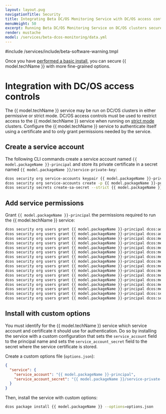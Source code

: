 ```yaml
---
layout: layout.pug
navigationTitle: Security 
title: Integrating Beta DC/OS Monitoring Service with DC/OS access controls
menuWeight: 50
excerpt: Running Beta DC/OS Monitoring Service on DC/OS clusters securely
render: mustache
model: /services/beta-dcos-monitoring/data.yml
---
```

#include /services/include/beta-software-warning.tmpl

Once you have [performed a basic install](/getting-started/), you can secure {{ model.techName }} with more fine-grained options.
# Integration with DC/OS access controls

The {{ model.techName }} service may be run on DC/OS clusters in either permissive or strict mode.
DC/OS access controls must be used to restrict access to the {{ model.techName }} service when running on [strict mode](https://docs.mesosphere.com/latest/security/ent/#security-modes) clusters.
Configure the {{ model.techName }} service to authenticate itself using a certificate and to only grant permissions needed by the service.

## Create a service account

The following CLI commands create a service account named `{{ model.packageName }}-principal` and store its private certificate in a secret named `{{ model.packageName }}/service-private-key`:

```bash
dcos security org service-accounts keypair {{ model.packageName }}-private-key.pem {{ model.packageName }}-public-key.pem
dcos security org service-accounts create -p {{ model.packageName }}-public-key.pem -d "{{ model.packageName }} service account" {{ model.packageName }}-principal
dcos security secrets create-sa-secret --strict {{ model.packageName }}-private-key.pem {{ model.packageName }}-principal {{ model.packageName }}/service-private-key
```

## Add service permissions

Grant `{{ model.packageName }}-principal` the permissions required to run the {{ model.techName }} service:

```bash
dcos security org users grant {{ model.packageName }}-principal dcos:adminrouter:ops:ca:rw full
dcos security org users grant {{ model.packageName }}-principal dcos:adminrouter:ops:ca:ro full
dcos security org users grant {{ model.packageName }}-principal dcos:mesos:agent:framework:role:slave_public read
dcos security org users grant {{ model.packageName }}-principal dcos:mesos:master:framework:role:{{ model.packageName }}-role create
dcos security org users grant {{ model.packageName }}-principal dcos:mesos:master:framework:role:slave_public read
dcos security org users grant {{ model.packageName }}-principal dcos:mesos:master:framework:role:slave_public/{{ model.packageName }}-role read
dcos security org users grant {{ model.packageName }}-principal dcos:mesos:master:framework:role:slave_public/{{ model.packageName }}-role create
dcos security org users grant {{ model.packageName }}-principal dcos:mesos:master:reservation:principal:{{ model.packageName }}-principal delete
dcos security org users grant {{ model.packageName }}-principal dcos:mesos:master:reservation:role:{{ model.packageName }}-role create
dcos security org users grant {{ model.packageName }}-principal dcos:mesos:master:reservation:role:slave_public/{{ model.packageName }}-role create
dcos security org users grant {{ model.packageName }}-principal dcos:mesos:master:task:user:nobody create
dcos security org users grant {{ model.packageName }}-principal dcos:mesos:master:volume:principal:{{ model.packageName }}-principal delete
dcos security org users grant {{ model.packageName }}-principal dcos:mesos:master:volume:role:{{ model.packageName }}-role create
dcos security org users grant {{ model.packageName }}-principal dcos:mesos:master:volume:role:slave_public/{{ model.packageName }}-role create
dcos security org users grant {{ model.packageName }}-principal dcos:secrets:default:/{{ model.packageName }}/\* full
dcos security org users grant {{ model.packageName }}-principal dcos:secrets:list:default:/{{ model.packageName }} read
```


## Install with custom options

You must identify for the {{ model.techName }} service which service account and certificate it should use for authentication.
Do so by installing the service with a custom configuration that sets the `service_account` field to the principal name and sets the `service_account_secret` field to the secret where the service certificate is stored.

Create a custom options file (`options.json`):

```json
{
  "service": {
    "service_account": "{{ model.packageName }}-principal",
    "service_account_secret": "{{ model.packageName }}/service-private-key"
  }
}
```

Then, install the service with custom options:

```bash
dcos package install {{ model.packageName }} --options=options.json
```

